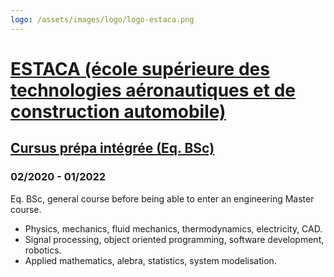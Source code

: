 ```yaml
---
logo: /assets/images/logo/logo-estaca.png
---
```


# [ESTACA (école supérieure des technologies aéronautiques et de construction automobile)](https://www.estaca.fr/)

## [Cursus prépa intégrée (Eq. BSc)](https://www.estaca.fr/formations/ingenieur/)

### 02/2020 - 01/2022

Eq. BSc, general course before being able to enter an engineering Master course.

- Physics, mechanics, fluid mechanics, thermodynamics, electricity, CAD.
- Signal processing, object oriented programming, software development, robotics.
- Applied mathematics, alebra, statistics, system modelisation.
